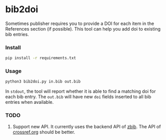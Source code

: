 # bib2doi

Sometimes publisher requires you to provide a DOI for each item in the References section (if possible). This tool can help you add doi to existing bib entries.

### Install

```bash
pip install -r requirements.txt
```

### Usage

```bash
python3 bib2doi.py in.bib out.bib
```

In `stdout`, the tool will report whether it is able to find a matching doi for each bib entry. The `out.bib` will have new `doi` fields inserted to all bib entries when available.

### TODO

1. Support new API. It currently uses the backend API of [zbib](https://zbib.org). The API of [crossref.org](https://github.com/CrossRef/rest-api-doc) should be better.